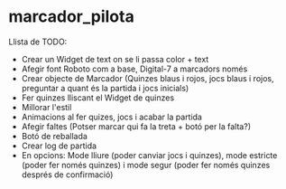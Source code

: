 # marcador_pilota

Llista de TODO:

- Crear un Widget de text on se li passa color + text
- Afegir font Roboto com a base, Digital-7 a marcadors només
- Crear objecte de Marcador (Quinzes blaus i rojos, jocs blaus i rojos, preguntar a quant és la partida i jocs inicials)
- Fer quinzes lliscant el Widget de quinzes 
- Millorar l'estil
- Animacions al fer quizes, jocs i acabar la partida
- Afegir faltes (Potser marcar qui fa la treta + botó per la falta?)
- Botó de reballada
- Crear log de partida
- En opcions: Mode lliure (poder canviar jocs i quinzes), mode estricte (poder fer només quinzes) i mode segur (poder fer només quinzes després de confirmació)
